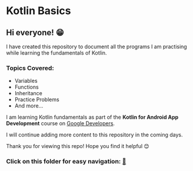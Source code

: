 # Kotlin Basics  


<head><h2>Hi everyone! 😁</h2></head>

I have created this repository to document all the programs I am practising while learning the fundamentals of Kotlin.  

### Topics Covered:
- Variables  
- Functions  
- Inheritance  
- Practice Problems  
- And more...  

I am learning Kotlin fundamentals as part of the **Kotlin for Android App Development** course on [Google Developers](https://developer.android.com/).  

I will continue adding more content to this repository in the coming days.  

Thank you for viewing this repo! Hope you find it helpful 😊  

### Click on this folder for easy navigation: [📁](src/KotlinBasics/)  
